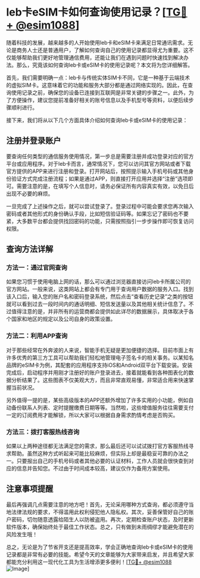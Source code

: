 # leb卡eSIM卡如何查询使用记录？[[TG💪+ @esim1088](https://t.me/s/esim1088)]

随着科技的发展，越来越多的人开始使用leb卡和eSIM卡来满足日常通讯需求。无论是商务人士还是普通用户，了解如何查询自己的使用记录都显得尤为重要。这不仅能够帮助我们更好地管理通信费用，还能让我们在遇到问题时快速找到解决办法。那么，究竟该如何查询leb卡或eSIM卡的使用记录呢？本文将为您详细解答。

首先，我们需要明确一点：leb卡与传统实体SIM卡不同，它是一种基于云端技术的虚拟SIM卡。这意味着它的功能和服务大部分都是通过网络实现的。因此，在查询使用记录之前，确保您的设备已连接到互联网是非常关键的步骤之一。此外，为了方便操作，建议您提前准备好相关的账号信息以及手机型号等资料，以便后续步骤顺利进行。

接下来，我们将从以下几个方面具体介绍如何查询leb卡或eSIM卡的使用记录：

## 注册并登录账户

要查询任何类型的通信服务使用情况，第一步总是需要注册并成功登录对应的官方平台或应用程序。对于leb卡而言，通常情况下，您可以访问其官方网站或者下载官方提供的APP来进行注册和登录。打开网站后，按照提示输入手机号码或其他身份验证方式完成注册流程；如果是通过APP，则直接打开应用并选择“注册”选项即可。需要注意的是，在填写个人信息时，请务必保证所有内容真实有效，以免日后出现不必要的麻烦。

一旦完成了上述操作之后，就可以尝试登录了。登录过程中可能会要求您再次输入密码或者其他形式的身份确认手段，比如短信验证码等。如果忘记了密码也不要紧，大多数平台都会提供找回密码的功能，只需按照指引一步步操作即可恢复访问权限。

## 查询方法详解

### 方法一：通过官网查询

如果您习惯于使用电脑上网的话，那么可以通过浏览器直接访问leb卡所属公司的官方网站。一般来说，这类网站上都会有专门用于查询用户数据的服务入口。找到该入口后，输入您的账户名和密码登录系统，然后点击“查看历史记录”之类的按钮就可以看到过去一段时间内的通话明细、短信发送量以及其他相关统计信息了。不过值得注意的是，并非所有的运营商都会提供如此详尽的数据展示，具体取决于各个国家和地区的规定以及公司自身的政策设置。

### 方法二：利用APP查询

对于那些经常在外奔波的人来说，智能手机无疑是更加便捷的选择。目前市面上有许多优秀的第三方工具可以帮助我们轻松地管理电子签名卡的相关事务。以某知名品牌的eSIM卡为例，其配套的应用程序支持iOS和Android双平台下载安装。安装完成后，启动程序并用刚才注册好的账户登录进去，接着就能看到各种图表化的数据分析结果了。这些图表不仅美观大方，而且非常直观易懂，非常适合用来快速掌握当前状况。

另外值得一提的是，某些高级版本的APP还额外增加了许多实用的小功能，例如自动备份联系人列表、定时提醒缴费日期等等。当然啦，这些增值服务往往需要支付一定的订阅费用才能解锁，所以大家可以根据自身需求酌情考虑是否购买。

### 方法三：拨打客服热线咨询

如果以上两种途径都无法满足您的需求，那么最后还可以试试拨打官方客服热线寻求帮助。虽然这种方式听起来可能比较麻烦，但实际上却是最稳妥可靠的办法之一。只要报出自己的手机号码或者其他必要的认证材料，工作人员就会很快查到对应的信息并告知您。不过由于时间成本较高，建议仅作为备用方案使用。

## 注意事项提醒

最后再强调几点需要注意的地方吧！首先，无论采用哪种方式查询，都必须遵守当地法律法规的要求，不得滥用此权利侵犯他人隐私权。其次，妥善保管好自己的账户密码，切勿随意透露给陌生人以防被盗用。再次，定期检查账户状态，及时更新软件版本，确保始终处于最佳工作状态。总之，只有做到未雨绸缪才能避免潜在的风险发生哦！

总之，无论是为了节省开支还是提高效率，学会正确地查询leb卡或eSIM卡的使用记录都是非常有必要的技能。希望今天的文章能够为大家带来启发，并且希望大家都能充分利用这一现代化工具为生活增添更多便利！[[TG💪+ @esim1088](https://t.me/s/esim1088) ![Image](https://i.postimg.cc/4NQfJmqS/Snipaste-2025-05-13-00-14-12.png)]